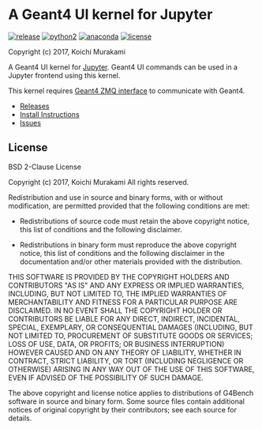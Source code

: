 # A Geant4 UI kernel for Jupyter

[![release](https://img.shields.io/github/release/koichi-murakami/igeant4.svg)](https://github.com/koichi-murakami/igeant4/releases)
[![python2](https://img.shields.io/badge/python2-outage-red.svg)](https://www.python.org/)
[![anaconda](https://img.shields.io/badge/anaconda-4.4.0-green.svg)](https://docs.continuum.io/)
[![license](https://img.shields.io/github/license/koichi-murakami/igeant4.svg)](LICENSE)

Copyright (c) 2017, Koichi Murakami

A Geant4 UI kernel for [Jupyter](http://jupyter.org/). Geant4 UI commands can be used in a Jupyter frontend using this kernel.

This kernel requires [Geant4 ZMQ interface](https://github.com/koichi-murakami/zmq-geant4) to communicate with Geant4.

* [Releases](https://github.com/koichi-murakami/igeant4/releases)
* [Install Instructions](https://github.com/koichi-murakami/igeant4/wiki/Installation)
* [Issues](https://github.com/koichi-murakami/igeant4/issues)

## License
BSD 2-Clause License

Copyright (c) 2017, Koichi Murakami
All rights reserved.

Redistribution and use in source and binary forms, with or without
modification, are permitted provided that the following conditions are met:

* Redistributions of source code must retain the above copyright notice, this
  list of conditions and the following disclaimer.

* Redistributions in binary form must reproduce the above copyright notice,
  this list of conditions and the following disclaimer in the documentation
  and/or other materials provided with the distribution.

THIS SOFTWARE IS PROVIDED BY THE COPYRIGHT HOLDERS AND CONTRIBUTORS "AS IS"
AND ANY EXPRESS OR IMPLIED WARRANTIES, INCLUDING, BUT NOT LIMITED TO, THE
IMPLIED WARRANTIES OF MERCHANTABILITY AND FITNESS FOR A PARTICULAR PURPOSE ARE
DISCLAIMED. IN NO EVENT SHALL THE COPYRIGHT HOLDER OR CONTRIBUTORS BE LIABLE
FOR ANY DIRECT, INDIRECT, INCIDENTAL, SPECIAL, EXEMPLARY, OR CONSEQUENTIAL
DAMAGES (INCLUDING, BUT NOT LIMITED TO, PROCUREMENT OF SUBSTITUTE GOODS OR
SERVICES; LOSS OF USE, DATA, OR PROFITS; OR BUSINESS INTERRUPTION) HOWEVER
CAUSED AND ON ANY THEORY OF LIABILITY, WHETHER IN CONTRACT, STRICT LIABILITY,
OR TORT (INCLUDING NEGLIGENCE OR OTHERWISE) ARISING IN ANY WAY OUT OF THE USE
OF THIS SOFTWARE, EVEN IF ADVISED OF THE POSSIBILITY OF SUCH DAMAGE.

The above copyright and license notice applies to distributions of
G4Bench software in source and binary form.  Some source files contain
additional notices of original copyright by their contributors;
see each source for details.
